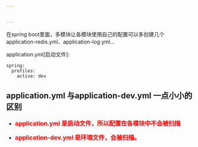 ```yaml
---


---
```


<p>在spring boot里面，多模块让各模块使用自己的配置可以多创建几个application-redis.yml、application-log.yml…</p>
<p>application.yml[启动文件]:</p>
<pre class=" language-yml"><code class="prism  language-yml"><span class="token key atrule">spring</span><span class="token punctuation">:</span>  
  <span class="token key atrule">profiles</span><span class="token punctuation">:</span>  
    <span class="token key atrule">active</span><span class="token punctuation">:</span> dev
</code></pre>
<h2 id="application.yml-与application-dev.yml-一点小小的区别">application.yml 与application-dev.yml 一点小小的区别</h2>
<ul>
<li>
<p><font size="3pt" color="red"><b>application.yml 是启动文件，所以配置在各模块中不会被扫描  </b></font></p>
</li>
<li>
<p><font size="3pt" color="red"><b>application-dev.yml 是环境文件，会被扫描。 </b></font></p>
</li>
</ul>


